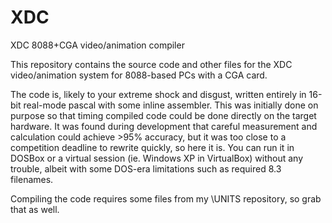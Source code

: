 XDC
===

XDC 8088+CGA video/animation compiler

This repository contains the source code and other files for the XDC
video/animation system for 8088-based PCs with a CGA card.

The code is, likely to your extreme shock and disgust, written entirely in
16-bit real-mode pascal with some inline assembler.  This was initially done
on purpose so that timing compiled code could be done directly on the target
hardware.  It was found during development that careful measurement and
calculation could achieve >95% accuracy, but it was too close to a competition
deadline to rewrite quickly, so here it is.  You can run it in DOSBox or a
virtual session (ie. Windows XP in VirtualBox) without any trouble, albeit with
some DOS-era limitations such as required 8.3 filenames.

Compiling the code requires some files from my \UNITS repository, so grab that
as well.
